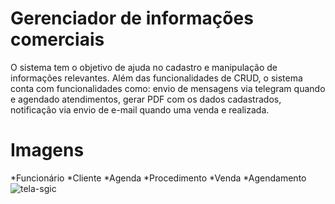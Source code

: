 # Gerenciador de informações comerciais

O sistema tem o objetivo de ajuda no cadastro e manipulação de informações relevantes. Além das funcionalidades de CRUD, o sistema conta com funcionalidades como: envio de mensagens via telegram quando e agendado atendimentos, gerar PDF com os dados cadastrados, notificação via envio de e-mail quando uma venda e realizada.

# Imagens
*Funcionário
*Cliente
*Agenda
*Procedimento
*Venda
*Agendamento
![tela-sgic](https://github.com/Vinicargui/Gerenciador-de-informacoes-comerciais/assets/86492938/d67aa25d-4027-4256-b7a2-3bc1f0a3440c)
